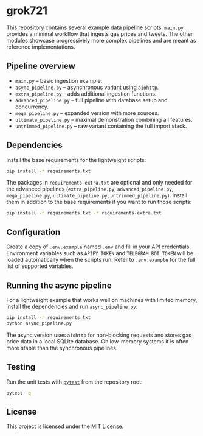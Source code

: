 # grok721

This repository contains several example data pipeline scripts. `main.py` provides a minimal workflow that ingests gas prices and tweets. The other modules showcase progressively more complex pipelines and are meant as reference implementations.

## Pipeline overview
- `main.py` – basic ingestion example.
- `async_pipeline.py` – asynchronous variant using `aiohttp`.
- `extra_pipeline.py` – adds additional ingestion functions.
- `advanced_pipeline.py` – full pipeline with database setup and concurrency.
- `mega_pipeline.py` – expanded version with more sources.
- `ultimate_pipeline.py` – maximal demonstration combining all features.
- `untrimmed_pipeline.py` – raw variant containing the full import stack.

## Dependencies

Install the base requirements for the lightweight scripts:

```bash
pip install -r requirements.txt
```

The packages in `requirements-extra.txt` are optional and only needed for the
advanced pipelines (`extra_pipeline.py`, `advanced_pipeline.py`,
`mega_pipeline.py`, `ultimate_pipeline.py`, `untrimmed_pipeline.py`). Install
them in addition to the base requirements if you want to run those scripts:

```bash
pip install -r requirements.txt -r requirements-extra.txt
```


## Configuration

Create a copy of `.env.example` named `.env` and fill in your API
credentials. Environment variables such as `APIFY_TOKEN` and
`TELEGRAM_BOT_TOKEN` will be loaded automatically when the scripts run.
Refer to `.env.example` for the full list of supported variables.

## Running the async pipeline

For a lightweight example that works well on machines with limited memory,
install the dependencies and run `async_pipeline.py`:

```bash
pip install -r requirements.txt
python async_pipeline.py
```

The async version uses `aiohttp` for non-blocking requests and stores
gas price data in a local SQLite database. On low-memory systems it is
often more stable than the synchronous pipelines.

## Testing

Run the unit tests with [`pytest`](https://docs.pytest.org/) from the repository
root:

```bash
pytest -q
```

## License

This project is licensed under the [MIT License](LICENSE).
